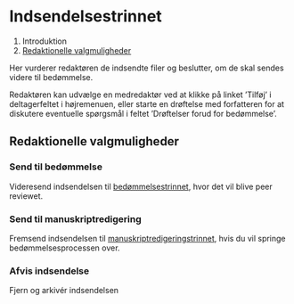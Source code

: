 # Indsendelsestrinnet

1. Introduktion
1. [Redaktionelle valgmuligheder](submission#editorial-actions)

Her vurderer redaktøren de indsendte filer og beslutter, om de skal sendes videre til bedømmelse.

Redaktøren kan udvælge en medredaktør ved at klikke på linket ’Tilføj’ i deltagerfeltet i højremenuen, eller starte en drøftelse med forfatteren for at diskutere eventuelle spørgsmål i feltet ’Drøftelser forud for bedømmelse’. 

## <a name="editorial-actions"></a>Redaktionelle valgmuligheder

### Send til bedømmelse

Videresend indsendelsen til [bedømmelsestrinnet](review), hvor det vil blive peer reviewet.

### Send til manuskriptredigering

Fremsend indsendelsen til [manuskriptredigeringstrinnet](copyediting), hvis du vil springe bedømmelsesprocessen over.

### Afvis indsendelse

Fjern og arkivér indsendelsen

